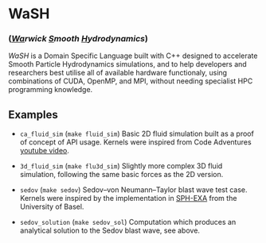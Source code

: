 # <strong>WaSH</strong>

### (<em><strong><u><ins>Wa</ins></u></strong>rwick <strong><u><ins>S</ins></u></strong>mooth <strong><u><ins>H</ins></u></strong>ydrodynamics</em>)

<em>WaSH</em> is a Domain Specific Language built with C++ designed to accelerate Smooth Particle Hydrodynamics simulations, and to help developers and researchers best utilise all of available hardware functionaly, using combinations of CUDA, OpenMP, and MPI, without needing specialist HPC programming knowledge.

## Examples
- `ca_fluid_sim` (`make fluid_sim`) Basic 2D fluid simulation built as a proof of concept of API usage. Kernels were inspired from Code Adventures [youtube video](https://www.youtube.com/watch?v=rSKMYc1CQHE).

- `3d_fluid_sim` (`make flu3d_sim`) Slightly more complex 3D fluid simulation, following the same basic forces as the 2D version.

- `sedov` (`make sedov`) Sedov–von Neumann–Taylor blast wave test case. Kernels were inspired by the implementation in [SPH-EXA](https://github.com/unibas-dmi-hpc/SPH-EXA) from the University of Basel.

- `sedov_solution` (`make sedov_sol`) Computation which produces an analytical solution to the Sedov blast wave, see above.